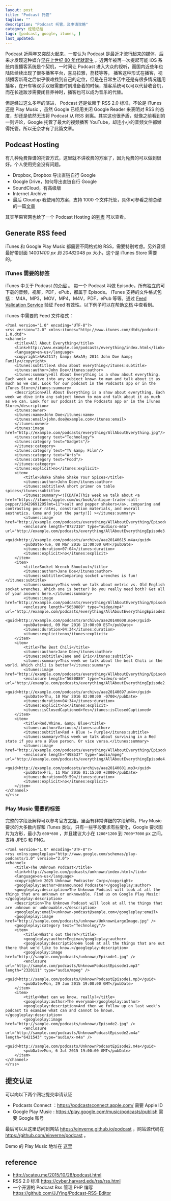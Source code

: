 ```yaml
---
layout: post
title: "Podcast 托管"
tagline: ""
description: "Podcast 托管，及申请攻略"
category: 经验总结
tags: [podcast, google, itunes, ]
last_updated:
---
```


Podcast 近两年又突然火起来，一度认为 Podcast 是最近才流行起来的媒体，后来才发现这种媒介[早在上世纪 80 年代就诞生](https://en.wikipedia.org/wiki/History_of_podcasting) 。近两年被再一次提起可能 iOS 系统内置播客系统是个契机，一时间让 Podcast 进入大众的视听，而国内近些年也陆陆续续出现了很多播客平台，喜马拉雅，荔枝等等， 播客这种形式在播客，视频播客新奇之后似乎很难找到自己的定位，但是在日常生活中还是有很多情况适用播客，在开车等双手双眼需要时刻准备着的时候，播客系统可以可以代替收音机，而在长途跋涉需要闭目养神时，播客也可以成为音乐的代替。

但是经过这么多年的演进， Podcast 还是依赖于 RSS 2.0 标准，不论是 iTunes 还是 Play Music ，虽然 Google 已经用关闭 Google Reader 来表明对 RSS 的态度，却还是依然无法将 Podcast 从 RSS 剥离。其实这也很矛盾，就像之前看到的一则评论，Google 托管了最大的视频播客 YouTube，却连小小的音频文件都懒得托管。所以无奈才有了此篇文章。

## Podcast Hosting

有几种免费靠谱的托管方式，这里就不讲收费的方案了，因为免费的可以做到很好。个人使用完全没有问题。

- Dropbox, Dropbox 导出直链自行 Google
- Google Drive，如何导出直链自行 Google
- SoundCloud，有高级版
- Internet Archive
- 最后 Cloudup 我使用的方案，支持 1000 个文件托管，具体可参看之前总结的一篇[文章](/post/2015/04/cloudup.html)

其实苹果官网也给了一个 Podcast Hosting 的[列表](https://itunespartner.apple.com/en/podcasts/partnersearch) 可以查看。

## Generate RSS feed

iTunes 和 Google Play Music 都需要不同格式的 RSS，需要特别考虑。另外音频最好带封面 1400*1400 px 到 2048*2048 px 大小，这个是 iTunes Store 需要的。



### iTunes 需要的标签

iTunes 中关于 Podcast 的[介绍](https://itunespartner.apple.com/cn/podcasts/overview) 。 每一个 Podcast 叫做 Episode，所有独立的可下载的音频，视屏，PDF，ePub，都属于 Episode。 iTunes 支持的文件格式包括： M4A，MP3，MOV，MP4，M4V，PDF，ePub 等等。通过 [Feed Validation Service](http://validator.w3.org/feed/) 验证 Feed 有效性。以下例子可以在帮助[文档](https://help.apple.com/itc/podcasts_connect/#/itcbaf351599) 中查看到。

iTunes 中需要的 Feed 文件格式：

    <?xml version="1.0" encoding="UTF-8"?>
    <rss version="2.0" xmlns:itunes="http://www.itunes.com/dtds/podcast-1.0.dtd">
    <channel>
        <title>All About Everything</title>
        <link>http://www.example.com/podcasts/everything/index.html</link>
        <language>en-us</language>
        <copyright>&#x2117; &amp; &#xA9; 2014 John Doe &amp; Family</copyright>
        <itunes:subtitle>A show about everything</itunes:subtitle>
        <itunes:author>John Doe</itunes:author>
        <itunes:summary>All About Everything is a show about everything. Each week we dive into any subject known to man and talk about it as much as we can. Look for our podcast in the Podcasts app or in the iTunes Store</itunes:summary>
        <description>All About Everything is a show about everything. Each week we dive into any subject known to man and talk about it as much as we can. Look for our podcast in the Podcasts app or in the iTunes Store</description>
        <itunes:owner>
        <itunes:name>John Doe</itunes:name>
        <itunes:email>john.doe@example.com</itunes:email>
        </itunes:owner>
        <itunes:image href="http://example.com/podcasts/everything/AllAboutEverything.jpg"/>
        <itunes:category text="Technology">
        <itunes:category text="Gadgets"/>
        </itunes:category>
        <itunes:category text="TV &amp; Film"/>
        <itunes:category text="Arts">
        <itunes:category text="Food"/>
        </itunes:category>
        <itunes:explicit>no</itunes:explicit>
        <item>
            <title>Shake Shake Shake Your Spices</title>
            <itunes:author>John Doe</itunes:author>
            <itunes:subtitle>A short primer on table spices</itunes:subtitle>
            <itunes:summary><![CDATA[This week we talk about <a href="https://itunes/apple.com/us/book/antique-trader-salt-pepper/id429691295?mt=11">salt and pepper shakers</a>, comparing and contrasting pour rates, construction materials, and overall aesthetics. Come and join the party!]] ></itunes:summary>
            <itunes:image href="http://example.com/podcasts/everything/AllAboutEverything/Episode1.jpg"/>
            <enclosure length="8727310" type="audio/x-m4a" url="http://example.com/podcasts/everything/AllAboutEverythingEpisode3.m4a"/>
            <guid>http://example.com/podcasts/archive/aae20140615.m4a</guid>
            <pubDate>Tue, 08 Mar 2016 12:00:00 GMT</pubDate>
            <itunes:duration>07:04</itunes:duration>
            <itunes:explicit>no</itunes:explicit>
        </item>
        <item>
            <title>Socket Wrench Shootout</title>
            <itunes:author>Jane Doe</itunes:author>
            <itunes:subtitle>Comparing socket wrenches is fun!</itunes:subtitle>
            <itunes:summary>This week we talk about metric vs. Old English socket wrenches. Which one is better? Do you really need both? Get all of your answers here.</itunes:summary>
            <itunes:image href="http://example.com/podcasts/everything/AllAboutEverything/Episode2.jpg"/>
            <enclosure length="5650889" type="video/mp4" url="http://example.com/podcasts/everything/AllAboutEverythingEpisode2.mp4"/>
            <guid>http://example.com/podcasts/archive/aae20140608.mp4</guid>
            <pubDate>Wed, 09 Mar 2016 13:00:00 EST</pubDate>
            <itunes:duration>04:34</itunes:duration>
            <itunes:explicit>no</itunes:explicit>
        </item>
        <item>
            <title>The Best Chili</title>
            <itunes:author>Jane Doe</itunes:author>
            <itunes:subtitle>Jane and Eric</itunes:subtitle>
            <itunes:summary>This week we talk about the best Chili in the world. Which chili is better?</itunes:summary>
            <itunes:image href="http://example.com/podcasts/everything/AllAboutEverything/Episode3.jpg"/>
            <enclosure length="5650889" type="video/x-m4v" url="http://example.com/podcasts/everything/AllAboutEverythingEpisode2.m4v"/>
            <guid>http://example.com/podcasts/archive/aae20140697.m4v</guid>
            <pubDate>Thu, 10 Mar 2016 02:00:00 -0700</pubDate>
            <itunes:duration>04:34</itunes:duration>
            <itunes:explicit>no</itunes:explicit>
            <itunes:isClosedCaptioned>Yes</itunes:isClosedCaptioned>
        </item>
        <item>
            <title>Red,Whine, &amp; Blue</title>
            <itunes:author>Various</itunes:author>
            <itunes:subtitle>Red + Blue != Purple</itunes:subtitle>
            <itunes:summary>This week we talk about surviving in a Red state if you are a Blue person. Or vice versa.</itunes:summary>
            <itunes:image href="http://example.com/podcasts/everything/AllAboutEverything/Episode4.jpg"/>
            <enclosure length="498537" type="audio/mpeg" url="http://example.com/podcasts/everything/AllAboutEverythingEpisode4.mp3"/>
            <guid>http://example.com/podcasts/archive/aae20140601.mp3</guid>
            <pubDate>Fri, 11 Mar 2016 01:15:00 +3000</pubDate>
            <itunes:duration>03:59</itunes:duration>
            <itunes:explicit>no</itunes:explicit>
        </item>
    </channel>
    </rss>


### Play Music 需要的标签

完整的字段及解释可以参考官方[文档](https://support.google.com/googleplay/podcasts/answer/6260341)，里面有非常详细的字段解释。Play Music 要求的大多数内容和 iTunes 类似，只有一些字段要求有些变化，Google 要求图片为方形，最小为 `600*600` ，并且建议大小在 `1200*1200` 到 `7000*7000` px 之间，支持 JPEG 和 PNG。

    <?xml version="1.0" encoding="UTF-8"?>
    <rss xmlns:googleplay="http://www.google.com/schemas/play-podcasts/1.0" version="2.0">
    <channel>
        <title>The Unknown Podcast</title>
        <link>http://sample.com/podcasts/unknown/index.html</link>
        <language>en-us</language>
        <copyright>℗ 2025 Unknown Podcaster Corp</copyright>
        <googleplay:author>Unannounced Podcaster</googleplay:author>
        <googleplay:description>The Unknown Podcast will look at all the things that are unknown or unknowable. Find us on Google Play Music!</googleplay:description>
        <description>The Unknown Podcast will look at all the things that are unknown or unknowable.</description>
        <googleplay:email>unknown-podcast@sample.com</googleplay:email>
        <googleplay:image href="http://sample.com/podcasts/unknown/UnknownLargeImage.jpg" />
        <googleplay:category text="Technology"/>
        <item>
            <title>What's out there?</title>
            <googleplay:author>Engima</googleplay:author>
            <googleplay:description>We look at all the things that are out there that we'd like to know.</googleplay:description>
            <googleplay:image href="http://sample.com/podcasts/unknown/Episode1.jpg" />
            <enclosure url="http://sample.com/podcasts/UnknownPodcastEpisode1.mp3" length="2320111" type="audio/mpeg" />
            <guid>http://sample.com/podcasts/UnknownPodcastEpisode1.mp3</guid>
            <pubDate>Mon, 29 Jun 2015 19:00:00 GMT</pubDate>
        </item>
        <item>
            <title>What can we know, really?</title>
            <googleplay:author>The everyman</googleplay:author>
            <googleplay:description>And then we follow up on last week's podcast to examine what can and cannot be known.</googleplay:description>
            <googleplay:image href="http://sample.com/podcasts/unknown/Episode2.jpg" />
            <enclosure url="http://sample.com/podcasts/UnknownPodcastEpisode2.m4a" length="6421543" type="audio/x-m4a" />
            <guid>http://sample.com/podcasts/UnknownPodcastEpisode2.m4a</guid>
            <pubDate>Mon, 6 Jul 2015 19:00:00 GMT</pubDate>
        </item>
    </channel>
    </rss>


## 提交认证

可以向以下两个网址提交申请认证

- Podcasts Connect ：<https://podcastsconnect.apple.com/> 需要 Apple ID
- Google Play Music : <https://play.google.com/music/podcasts/publish> 需要 Google 账号

最后可以从这里访问到网站 <https://einverne.github.io/podcast> ，网站源代码在 <https://github.com/einverne/podcast> 。

Demo 的 Play Music 地址在 [这里](https://goo.gl/app/playmusic?ibi=com.google.PlayMusic&isi=691797987&ius=googleplaymusic&link=https://play.google.com/music/m/Idd56uz65i4rnl4uen2urtpjzvq?t%3D%25E9%259D%2599%25E5%2590%25AC)



## reference

- <http://scateu.me/2015/10/28/podcast.html>
- RSS 2.0 标准 <https://cyber.harvard.edu/rss/rss.html>
- 一个开源的 Podcast Rss 管理 PHP 编写 <https://github.com/JJYing/Podcast-RSS-Editor>

